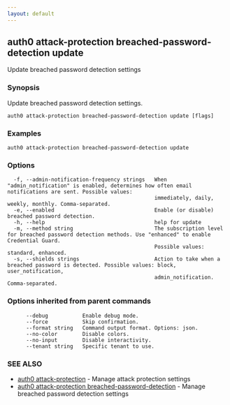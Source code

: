 ```yaml
---
layout: default
---
```

## auth0 attack-protection breached-password-detection update

Update breached password detection settings

### Synopsis

Update breached password detection settings.

```
auth0 attack-protection breached-password-detection update [flags]
```

### Examples

```
auth0 attack-protection breached-password-detection update
```

### Options

```
  -f, --admin-notification-frequency strings   When "admin_notification" is enabled, determines how often email notifications are sent. Possible values:
                                               immediately, daily, weekly, monthly. Comma-separated.
  -e, --enabled                                Enable (or disable) breached password detection.
  -h, --help                                   help for update
  -m, --method string                          The subscription level for breached password detection methods. Use "enhanced" to enable Credential Guard.
                                               Possible values: standard, enhanced.
  -s, --shields strings                        Action to take when a breached password is detected. Possible values: block, user_notification,
                                               admin_notification. Comma-separated.
```

### Options inherited from parent commands

```
      --debug           Enable debug mode.
      --force           Skip confirmation.
      --format string   Command output format. Options: json.
      --no-color        Disable colors.
      --no-input        Disable interactivity.
      --tenant string   Specific tenant to use.
```

### SEE ALSO

* [auth0 attack-protection](auth0_attack_protection.md)	 - Manage attack protection settings
* [auth0 attack-protection breached-password-detection](auth0_attack_protection_breached_password_detection.md)	 - Manage breached password detection settings
